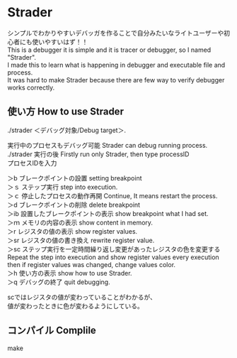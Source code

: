 # Strader

シンプルでわかりやすいデバッガを作ることで自分みたいなライトユーザーや初心者にも使いやすいはず！！  
This is a debugger it is simple and it is tracer or debugger, so I named "Strader".  
I made this to learn what is happening in debugger and executable file and process.  
It was hard to make Strader because there are few way to verify debugger works correctly.  


## 使い方 How to use Strader

./strader ＜デバッグ対象/Debug target＞. 

実行中のプロセスもデバッグ可能 Strader can debug running process. 
./strader   実行の後 Firstly run only Strader, then type processID   
プロセスIDを入力

＞b ブレークポイントの設置  setting breakpoint  
＞ｓ ステップ実行  step into execution.  
＞ｃ  停止したプロセスの動作再開   Continue, It means restart the process.  
＞d ブレークポイントの削除  delete breakpoint  
＞ib 設置したブレークポイントの表示  show breakpoint what I had set.   
＞ｍ メモリの内容の表示  show content in memory.   
＞r  レジスタの値の表示  show register values.   
＞sr  レジスタの値の書き換え  rewrite register value.  
＞sc  ステップ実行を一定時間繰り返し変更があったレジスタの色を変更する
Repeat the step into execution and show register values every execution then if register values was changed, change values color.    
＞h   使い方の表示  show how to use Strader.   
＞q デバッグの終了 quit debugging.   
  
scではレジスタの値が変わっていることがわかるが、  
値が変わったときに色が変わるようにしている。  

## コンパイル Complile   
make 
